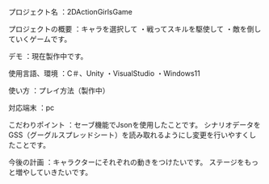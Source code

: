 プロジェクト名
：2DActionGirlsGame


プロジェクトの概要
：キャラを選択して
・戦ってスキルを駆使して
・敵を倒していくゲームです。

デモ
：現在製作中です。

使用言語、環境
：C＃、Unity
・VisualStudio
・Windows11

使い方
：プレイ方法（製作中）

対応端末
：pc

こだわりポイント
：セーブ機能でJsonを使用したことです。
シナリオデータをGSS（グーグルスプレッドシート）を読み取れるようにし変更を行いやすくしたことです。

今後の計画
：キャラクターにそれぞれの動きをつけたいです。
ステージをもっと増やしていきたいです。

